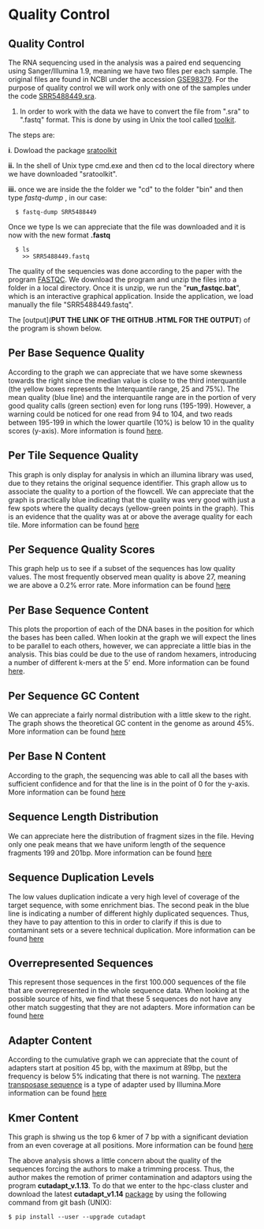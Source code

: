 # Quality Control #
## Quality Control ##

The RNA sequencing used in the analysis was a paired end sequencing using Sanger/Illumina 1.9, meaning we have two files per each sample. The original files are found in NCBI under the accession [GSE98379](https://www.ncbi.nlm.nih.gov/geo/query/acc.cgi?acc=GSE98379). For the purpose of quality control we will work only with one of the samples under the code [SRR5488449.sra](ftp://ftp-trace.ncbi.nlm.nih.gov/sra/sra-instant/reads/ByStudy/sra/SRP/SRP105/SRP105764/SRR5488449/).

1. In order to work with the data we have to convert the file from 
".sra" to ".fastq" format. This is done by using in Unix the tool called [toolkit](https://www.ncbi.nlm.nih.gov/books/NBK158899/). 

The steps are:

**i**. Dowload the package [sratoolkit](http://ftp-trace.ncbi.nlm.nih.gov/sra/sdk/current/sratoolkit.current-win64.zip)
   
**ii.** In the shell of Unix type cmd.exe and then cd to the local directory where we have downloaded "sratoolkit".

**iii.** once we are inside the the folder we "cd" to the folder "bin" and then type *fastq-dump <Name of the project>*, in our case:

      $ fastq-dump SRR5488449
Once we type ls we can appreciate that the file was downloaded and it is now with the new format **.fastq**

      $ ls
		>> SRR5488449.fastq

The quality of the sequencies was done according to the paper with the program [FASTQC](http://www.bioinformatics.babraham.ac.uk/projects/fastqc/). We download the program and unzip the files into a folder in a local directory. Once it is unzip, we run the "**run_fastqc.bat**", which is an interactive graphical application. Inside the application, we load manually the file "SRR5488449.fastq".

The [output](**PUT THE LINK OF THE GITHUB .HTML FOR THE OUTPUT**) of the program is shown below.

## Per Base Sequence Quality ##

According to the graph we can appreciate that we have some skewness towards the right since the median value is close to the third interquantile (the yellow boxes represents the Interquantile range, 25 and 75%). The mean quality (blue line) and the interquantile range are in the portion of very good quality calls (green section) even for long runs (195-199). However, a warning could be noticed for one read from 94 to 104, and two reads between 195-199 in which the lower quartile (10%) is below 10 in the quality scores (y-axis). More information is found [here](https://www.bioinformatics.babraham.ac.uk/projects/fastqc/Help/3%20Analysis%20Modules/2%20Per%20Base%20Sequence%20Quality.html).

## **Per Tile Sequence Quality** ##

This graph is only display for analysis in which an illumina library was used, due to they retains the original sequence identifier. This graph allow us to associate the quality to a portion of the flowcell. We can appreciate that the graph is practically blue indicating that the quality was very good with just a few spots where the quality decays (yellow-green points in the graph). This is an evidence that the quality was at or above the average quality for each tile. More information can be found [here](https://www.bioinformatics.babraham.ac.uk/projects/fastqc/Help/3%20Analysis%20Modules/12%20Per%20Tile%20Sequence%20Quality.html)

## **Per Sequence Quality Scores** ##

This graph help us to see if a subset of the sequences has low quality values. The most frequently observed mean quality is above 27, meaning we are above a 0.2% error rate. More information can be found [here](https://www.bioinformatics.babraham.ac.uk/projects/fastqc/Help/3%20Analysis%20Modules/3%20Per%20Sequence%20Quality%20Scores.html) 

## **Per Base Sequence Content** ##

This plots the proportion of each of the DNA bases in the position for which the bases has been called. When lookin at the graph we will expect the lines to be parallel to each others, however, we can appreciate a little bias in the analysis. This bias could be due to the use of random hexamers, introducing a number of different k-mers at the 5' end. More information can be found [here](https://www.bioinformatics.babraham.ac.uk/projects/fastqc/Help/3%20Analysis%20Modules/4%20Per%20Base%20Sequence%20Content.html).


## **Per Sequence GC Content** ##

We can appreciate a fairly normal distribution with a little skew to the right. The graph shows the theoretical GC content in the genome as around 45%. More information can be found [here](https://www.bioinformatics.babraham.ac.uk/projects/fastqc/Help/3%20Analysis%20Modules/5%20Per%20Sequence%20GC%20Content.html)

## **Per Base N Content** ##

According to the graph, the sequencing was able to call all the bases with sufficient confidence and for that the line is in the point of 0 for the y-axis. More information can be found [here](https://www.bioinformatics.babraham.ac.uk/projects/fastqc/Help/3%20Analysis%20Modules/6%20Per%20Base%20N%20Content.html)

## **Sequence Length Distribution** ##
We can appreciate here the distribution of fragment sizes in the file. Heving only one peak means that we have uniform length of the sequence fragments 199 and 201bp. More information can be found [here](https://www.bioinformatics.babraham.ac.uk/projects/fastqc/Help/3%20Analysis%20Modules/7%20Sequence%20Length%20Distribution.html)

## **Sequence Duplication Levels** ##

The low values duplication indicate a very high level of coverage of the target sequence, with some enrichment bias. The second peak in the blue line is indicating a number of different highly duplicated sequences. Thus, they have to pay attention to this in order to clarify if this is due to contaminant sets or a severe technical duplication. More information can be found [here](https://www.bioinformatics.babraham.ac.uk/projects/fastqc/Help/3%20Analysis%20Modules/8%20Duplicate%20Sequences.html)

## **Overrepresented Sequences** ##

This represent those sequences in the first 100.000 sequences of the file that are overrepresented in the whole sequence data. When looking at the possible source of hits, we find that these 5 sequences do not have any other match suggesting that they are not adapters. More information can be found [here](https://www.bioinformatics.babraham.ac.uk/projects/fastqc/Help/3%20Analysis%20Modules/9%20Overrepresented%20Sequences.html)

## **Adapter Content** ##

According to the cumulative graph we can appreciate that the count of adapters start at position 45 bp, with the maximum at 89bp, but the frequency is below 5% indicating that there is not warning. The [nextera transposase sequence](https://support.illumina.com/content/dam/illumina-support/documents/documentation/chemistry_documentation/experiment-design/illumina-adapter-sequences-1000000002694-03.pdf) is a type of adapter used by Illumina.More information can be found [here](https://www.bioinformatics.babraham.ac.uk/projects/fastqc/Help/3%20Analysis%20Modules/10%20Adapter%20Content.html)

## **Kmer Content** ##

This graph is shwing us the top 6 kmer of 7 bp with a significant deviation from an even coverage at all positions. More information can be found [here](https://www.bioinformatics.babraham.ac.uk/projects/fastqc/Help/3%20Analysis%20Modules/11%20Kmer%20Content.html)

The above analysis shows a little concern about the quality of the sequences forcing the authors to make a trimming process. Thus, the author makes the remotion of primer contamination and adaptors using the program **cutadapt_v.1.13**. To do that we enter to the hpc-class cluster and download the latest **cutadapt_v1.14** [package](http://cutadapt.readthedocs.io/en/stable/installation.html) by using the following command from git bash (UNIX):

	$ pip install --user --upgrade cutadapt 
